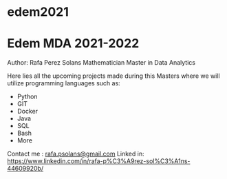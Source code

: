 # edem2021
# Edem MDA 2021-2022

Author: Rafa Perez Solans
Mathematician
Master in Data Analytics

Here lies all the upcoming projects made during this Masters where we will utilize programming languages such as:
 - Python
 - GIT
 - Docker
 - Java
 - SQL
 - Bash
 - More


Contact me : rafa.psolans@gmail.com
Linked in: https://www.linkedin.com/in/rafa-p%C3%A9rez-sol%C3%A1ns-44609920b/
